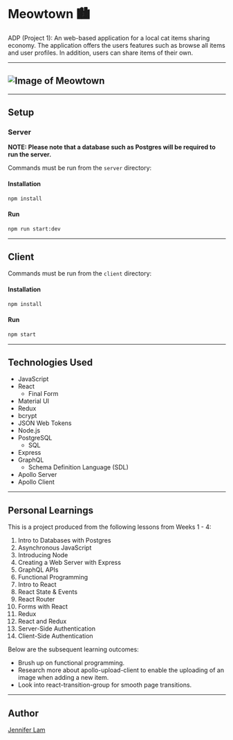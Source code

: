 # Meowtown 🏙

ADP (Project 1): An web-based application for a local cat items sharing economy. The application offers the users features such as browse all items and user profiles. In addition, users can share items of their own.

---

## ![Image of Meowtown](https://github.com/nejmal/Meowtown/blob/master/meowtown.png)

---

## Setup

### Server

**NOTE: Please note that a database such as Postgres will be required to run the server.**

Commands must be run from the `server` directory:

#### Installation

```bash
npm install
```

#### Run

```bash
npm run start:dev
```

---

## Client

Commands must be run from the `client` directory:

#### Installation

```bash
npm install
```

#### Run

```bash
npm start
```

---

## Technologies Used

- JavaScript
- React
  - Final Form
- Material UI
- Redux
- bcrypt
- JSON Web Tokens
- Node.js
- PostgreSQL
  - SQL
- Express
- GraphQL
  - Schema Definition Language (SDL)
- Apollo Server
- Apollo Client

---

## Personal Learnings

This is a project produced from the following lessons from Weeks 1 - 4:

1. Intro to Databases with Postgres
2. Asynchronous JavaScript
3. Introducing Node
4. Creating a Web Server with Express
5. GraphQL APIs
6. Functional Programming
7. Intro to React
8. React State & Events
9. React Router
10. Forms with React
11. Redux
12. React and Redux
13. Server-Side Authentication
14. Client-Side Authentication

Below are the subsequent learning outcomes:

- Brush up on functional programming.
- Research more about apollo-upload-client to enable the uploading of an image when adding a new item.
- Look into react-transition-group for smooth page transitions.

---

## Author

[Jennifer Lam](https://github.com/nejmal)
